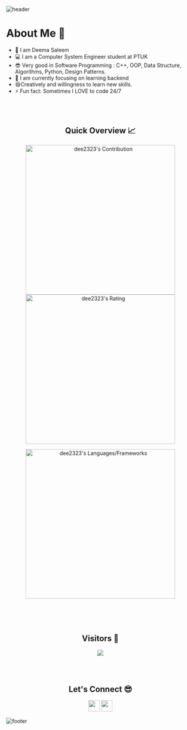 

<!--
**dee2323/dee2323** is a ✨ _special_ ✨ repository because its `README.md` (this file) appears on your GitHub profile.

Here are some ideas to get you started:
<img align="right" width="400" alt="" src="https://github.com/dee2323/dee2323/blob/main/undraw_hello_re_3evm.svg" />

- 🔭 I’m currently working on ...
- 🌱 I’m currently learning ...
- 👯 I’m looking to collaborate on ...
- 🤔 I’m looking for help with ...
- 💬 Ask me about ...
- 📫 How to reach me: ...
- 😄 Pronouns: ...
- ⚡ Fun fact: ...
-->
![header](https://capsule-render.vercel.app/api?type=waving&color=gradient&height=280&section=header&text=Hi%20there%20%F0%9F%91%8B&fontSize=90)


<h1>About Me 📌</h1>

- 👋 I am Deema Saleem
- 💻 I am a Computer System Engineer student at PTUK
- 😎 Very good in Software Programming : C++, OOP, Data Structure, Algorithms, Python, Design Patterns.
- 🌱 I am currently focusing on learning backend
- 😄Creatively and willingness to learn new skills.
- ⚡ Fun fact: Sometimes I LOVE to code 24/7
<br />
<br/>


<h2 align="center">Quick Overview 📈</h2>
  
   <p align = "center">
 
</p>

<p align = "center">
  <img src = "https://github-readme-stats.vercel.app/api?username=dee2323&count_private=true&theme=dracula&hide_border=true" alt = "dee2323's Contribution" width = 400 >
  <img src = "https://github-readme-streak-stats.herokuapp.com?user=dee2323&count_private=true&theme=dracula&hide_border=true" alt = "dee2323's Rating" width = 400 >

</p>
<p align = "center">

 <img src = "https://github-readme-stats.vercel.app/api/top-langs?username=dee2323&show_icons=true&count_private=true&locale=en&layout=compact&langs_count=10&hide_border=true&bg_color=282A36&title_color=DD6387&text_color=fff&icon_color=fff" alt = "dee2323's Languages/Frameworks" width = 400 />
</p>

<br/>
<br/>





<br />
<h2 align="center">Visitors 👀</h2>
<div align="center" >
  <img src="https://profile-counter.glitch.me/dee2323/count.svg"></img>
</div>

<br /><br >
<h2 align="center">Let's Connect 😎</h2>
<p align="center">
  <a href = "mailto:deemasa2323@gmail.com"><img src = "https://img.shields.io/badge/Gmail-D14836?style=for-the-badge&logo=gmail&logoColor=white" height = 30></a>
  <a href = "https://www.linkedin.com/in/deema-saleem-930604200"><img src = "https://img.shields.io/badge/LinkedIn-0077B5?style=for-the-badge&logo=linkedin&logoColor=white"     height = 30></a>
 
</p>


![footer](https://capsule-render.vercel.app/api?type=waving&color=gradient&height=150&section=footer)
